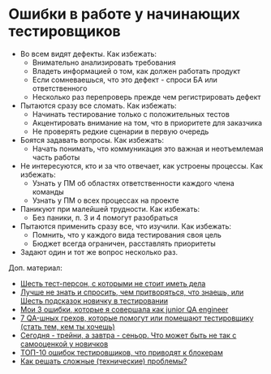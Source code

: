 # Ошибки в работе у начинающих тестировщиков

* Во всем видят дефекты. Как избежать:
  * Внимательно анализировать требования
  * Владеть информацией о том, как должен работать продукт
  * Если сомневаешься, что это дефект - спроси БА или ответственного
  * Несколько раз перепроверь прежде чем регистрировать дефект
* Пытаются сразу все сломать. Как избежать:
  * Начинать тестирование только с положительных тестов
  * Акцентировать внимание на том, что в приоритете для заказчика
  * Не проверять редкие сценарии в первую очередь
* Боятся задавать вопросы. Как избежать:
  * Начать понимать, что коммуникация это важная и неотъемлемая часть работы
* Не интересуются, кто и за что отвечает, как устроены процессы. Как избежать:
  * Узнать у ПМ об областях ответственности каждого члена команды
  * Узнать у ПМ о всех процессах на проекте
* Паникуют при малейшей трудности. Как избежать:
  * Без паники, п. 3 и 4 помогут разобраться
* Пытаются применить сразу все, что изучили. Как избежать:
  * Помнить, что у каждого вида тестирования своя цель
  * Бюджет всегда ограничен, расставлять приоритеты
* Задают один и тот же вопрос несколько раз.

Доп. материал:

* [Шесть тест-персон, с которыми не стоит иметь дела](https://telegra.ph/SHest-test-person-s-kotorymi-ne-stoit-imet-dela-01-02)
* [Лучше не знать и спросить, чем притворяться, что знаешь, или Шесть подсказок новичку в тестировании](https://ru.hexlet.io/blog/posts/shest-podskazok-novichku-v-testirovanii)
* [Мои 3 ошибки, которые я совершала как junior QA engineer](https://abilmazhinova.medium.com/%D0%BC%D0%BE%D0%B8-3-%D0%BE%D1%88%D0%B8%D0%B1%D0%BA%D0%B8-%D0%BA%D0%BE%D1%82%D0%BE%D1%80%D1%8B%D0%B5-%D1%8F-%D1%81%D0%BE%D0%B2%D0%B5%D1%80%D1%88%D0%B0%D0%BB%D0%B0-%D0%BA%D0%B0%D0%BA-junior-qa-engineer-10290234e949)
* [7 QA-шных грехов, которые помогут или помешают тестировщику (стать тем, кем ты хочешь)](https://habr.com/ru/company/skyeng/blog/558656/)
* [Сегодня - трейни, а завтра - сеньор. Что может быть не так с самооценкой у новичков](https://habr.com/ru/company/nix/blog/557238/)
* [ТОП-10 ошибок тестировщиков, что приводят к блокерам](https://zen.yandex.ru/media/id/5e5822dfab3f5c1a51912a0f/top10-oshibok-testirovscikov-chto-privodiat-k-blokeram-611e8b4a271b2c7f7793431d)
* [Как решать сложные (технические) проблемы?](https://habr.com/ru/company/itelma/blog/554746/)
